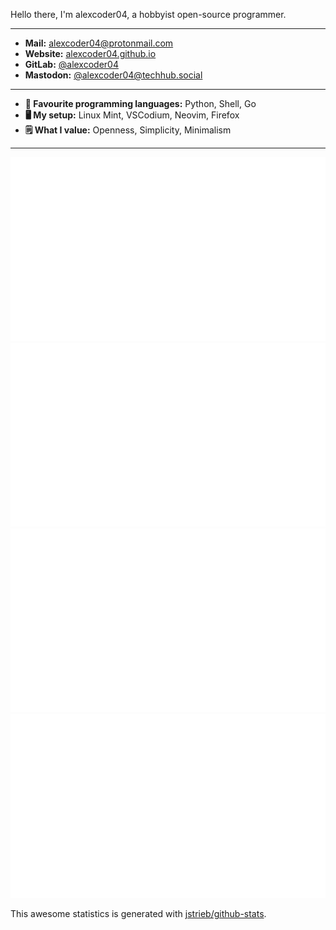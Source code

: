 
Hello there, I'm alexcoder04, a hobbyist open-source programmer.

---

 - **Mail:** [alexcoder04@protonmail.com](mailto:alexcoder04@protonmail.com)
 - **Website:** [alexcoder04.github.io](https://alexcoder04.github.io/)
 - **GitLab:** [@alexcoder04](https://gitlab.com/alexcoder04)
 - **Mastodon:** [@alexcoder04@techhub.social](https://techhub.social/@alexcoder04)

---

 - **📝 Favourite programming languages:** Python, Shell, Go
 - **🖥️ My setup:** Linux Mint, VSCodium, Neovim, Firefox
 - **🗒️ What I value:** Openness, Simplicity, Minimalism

---

<a href="https://github.com/alexcoder04?tab=repositories#gh-dark-mode-only">
  <img src="https://github.com/alexcoder04/gh-stats/blob/master/generated/overview.svg#gh-dark-mode-only" />
  <img src="https://github.com/alexcoder04/gh-stats/blob/master/generated/languages.svg#gh-dark-mode-only" />
</a>
<a href="https://github.com/alexcoder04?tab=repositories#gh-light-mode-only">
  <img src="https://github.com/alexcoder04/gh-stats/blob/master/generated/overview.svg#gh-light-mode-only" />
  <img src="https://github.com/alexcoder04/gh-stats/blob/master/generated/languages.svg#gh-light-mode-only" />
</a>

This awesome statistics is generated with [jstrieb/github-stats](https://github.com/jstrieb/github-stats).

